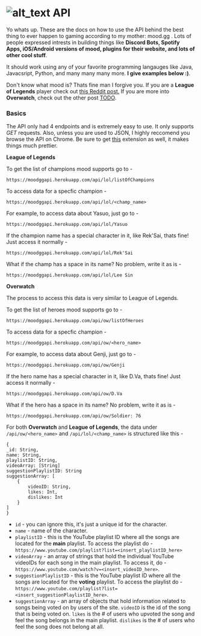 # ![alt_text](https://i.imgur.com/xvvUMf1.png) API 

Yo whats up. These are the docs on how to use the API behind the best thing to ever happen to gaming according to my mother: mood.gg . Lots of people expressed intrests in building things like **Discord Bots, Spotify Apps, iOS/Android versions of mood, plugins for their website, and lots of other cool stuff**. 

It should work using any of your favorite programming langauges like Java, Javacsript, Python, and many many many more. **I give examples below :)**. 

Don't know what mood is? Thats fine man I forgive you. If you are a **League of Legends** player check out [this Reddit post.](https://www.reddit.com/r/leagueoflegends/comments/6m91vo/after_months_of_painful_work_and_lots_of_coffee/?utm_content=title&utm_medium=user&utm_source=reddit&utm_name=frontpage) If you are more into **Overwatch**, check out the other post [TODO](TODO). 

### Basics
The API only had 4 endpoints and is extremely easy to use. It only supports *GET* requests. Also, unless you are used to JSON, I highly reccomend you browse the API on Chrome. Be sure to get [this](https://chrome.google.com/webstore/detail/jsonview/chklaanhfefbnpoihckbnefhakgolnmc?hl=en) extension as well, it makes things much prettier.

**League of Legends**

To get the list of champions mood supports go to -

```https://moodggapi.herokuapp.com/api/lol/listOfChampions```

To access data for a specfic champion -

```https://moodggapi.herokuapp.com/api/lol/<champ_name>```

For example, to access data about Yasuo, just go to -

```https://moodggapi.herokuapp.com/api/lol/Yasuo```

If the champion name has a special character in it, like Rek'Sai, thats fine! Just access it normally - 

```https://moodggapi.herokuapp.com/api/lol/Rek'Sai```

What if the champ has a space in its name? No problem, write it as is - 

```https://moodggapi.herokuapp.com/api/lol/Lee Sin```

**Overwatch**

The process to access this data is very similar to League of Legends.

To get the list of heroes mood supports go to - 

```https://moodggapi.herokuapp.com/api/ow/listOfHeroes```

To access data for a specfic champion -

```https://moodggapi.herokuapp.com/api/ow/<hero_name>```

For example, to access data about Genji, just go to -

```https://moodggapi.herokuapp.com/api/ow/Genji```

If the hero name has a special character in it, like D.Va, thats fine! Just access it normally - 

```https://moodggapi.herokuapp.com/api/ow/D.Va```

What if the hero has a space in its name? No problem, write it as is - 

```https://moodggapi.herokuapp.com/api/ow/Soldier: 76```

For both **Overwatch** and **League of Legends**, the data under ```/api/ow/<hero_name>``` and ```/api/lol/<champ_name>``` is structured like this - 

```
{
_id: String,
name: String,
playlistID: String,
videoArray: [String]
suggestionPlaylistID: String
suggestionArray: [
    {
        videoID: String,
        likes: Int,
        dislikes: Int
    }
]
}
```

- ```id``` - you can ignore this, it's just a unique id for the character.
- ```name``` - name of the character. 
- ```playlistID``` - this is the YouTube playlist ID where all the songs are located for the **main** playlist. To access the playlist do -  ```https://www.youtube.com/playlist?list=<insert_playlistID_here>```
- ```videoArray``` - an array of strings that hold the individual YouTube videoIDs for each song in the main playlist. To access it, do - ```https://www.youtube.com/watch?v=<insert_videoID_here>```.
- ```suggestionPlaylistID``` - this is the YouTube playlist ID where all the songs are located for the **voting** playlist. To access the playlist do -  ```https://www.youtube.com/playlist?list=<insert_suggestionPlaylistID_here>```.
- ```suggestionArray``` - an array of objects that hold information related to songs being voted on by users of the site. ```videoID``` is the id of the song that is being voted on. ```likes``` is the # of users who upvoted the song and feel the song belongs in the main playlist. ```dislikes``` is the # of users who feel the song does not belong at all.





